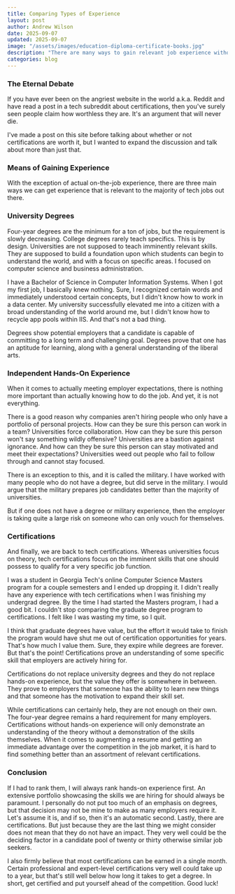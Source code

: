 ```yaml
---
title: Comparing Types of Experience
layout: post
author: Andrew Wilson
date: 2025-09-07
updated: 2025-09-07
image: "/assets/images/education-diploma-certificate-books.jpg"
description: "There are many ways to gain relevant job experience without actually being on the clock. Let's talk about it."
categories: blog
---
```

### The Eternal Debate
If you have ever been on the angriest website in the world a.k.a. Reddit and have read a post in a tech subreddit about certifications, then you've surely seen people claim how worthless they are. It's an argument that will never die.

I've made a post on this site before talking about whether or not certifications are worth it, but I wanted to expand the discussion and talk about more than just that. 

### Means of Gaining Experience
With the exception of actual on-the-job experience, there are three main ways we can get experience that is relevant to the majority of tech jobs out there.

### University Degrees
Four-year degrees are the minimum for a ton of jobs, but the requirement is slowly decreasing. College degrees rarely teach specifics. This is by design. Universities are not supposed to teach imminently relevant skills. They are supposed to build a foundation upon which students can begin to understand the world, and with a focus on specific areas. I focused on computer science and business administration.

I have a Bachelor of Science in Computer Information Systems. When I got my first job, I basically knew nothing. Sure, I recognized certain words and immediately understood certain concepts, but I didn't know how to work in a data center. My university successfully elevated me into a citizen with a broad understanding of the world around me, but I didn't know how to recycle app pools within IIS. And that's not a bad thing. 

Degrees show potential employers that a candidate is capable of committing to a long term and challenging goal. Degrees prove that one has an aptitude for learning, along with a general understanding of the liberal arts.

### Independent Hands-On Experience
When it comes to actually meeting employer expectations, there is nothing more important than actually knowing how to do the job. And yet, it is not everything.

There is a good reason why companies aren't hiring people who only have a portfolio of personal projects. How can they be sure this person can work in a team? Universities force collaboration. How can they be sure this person won't say something wildly offensive? Universities are a bastion against ignorance. And how can they be sure this person can stay motivated and meet their expectations? Universities weed out people who fail to follow through and cannot stay focused.

There is an exception to this, and it is called the military. I have worked with many people who do not have a degree, but did serve in the military. I would argue that the military prepares job candidates better than the majority of universities. 

But if one does not have a degree or military experience, then the employer is taking quite a large risk on someone who can only vouch for themselves.

### Certifications
And finally, we are back to tech certifications. Whereas universities focus on theory, tech certifications focus on the imminent skills that one should possess to qualify for a very specific job function.

I was a student in Georgia Tech's online Computer Science Masters program for a couple semesters and I ended up dropping it. I didn't really have any experience with tech certifications when I was finishing my undergrad degree. By the time I had started the Masters program, I had a good bit. I couldn't stop comparing the graduate degree program to certifications. I felt like I was wasting my time, so I quit.

I think that graduate degrees have value, but the effort it would take to finish the program would have shut me out of certification opportunities for years. That's how much I value them. Sure, they expire while degrees are forever. But that's the point! Certifications prove an understanding of some specific skill that employers are actively hiring for.

Certifications do not replace university degrees and they do not replace hands-on experience, but the value they offer is somewhere in between. They prove to employers that someone has the ability to learn new things and that someone has the motivation to expand their skill set. 

While certifications can certainly help, they are not enough on their own. The four-year degree remains a hard requirement for many employers. Certifications without hands-on experience will only demonstrate an understanding of the theory without a demonstration of the skills themselves. When it comes to augmenting a resume and getting an immediate advantage over the competition in the job market, it is hard to find something better than an assortment of relevant certifications.

### Conclusion
If I had to rank them, I will always rank hands-on experience first. An extensive portfolio showcasing the skills we are hiring for should always be paramount. I personally do not put too much of an emphasis on degrees, but that decision may not be mine to make as many employers require it. Let's assume it is, and if so, then it's an automatic second. Lastly, there are certifications. But just because they are the last thing we might consider does not mean that they do not have an impact. They very well could be the deciding factor in a candidate pool of twenty or thirty otherwise similar job seekers.

I also firmly believe that most certifications can be earned in a single month. Certain professional and expert-level certifications very well could take up to a year, but that's still well below how long it takes to get a degree. In short, get certified and put yourself ahead of the competition. Good luck!
